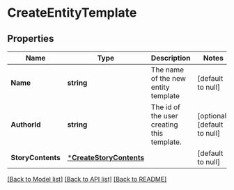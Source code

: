 # CreateEntityTemplate

## Properties
Name | Type | Description | Notes
------------ | ------------- | ------------- | -------------
**Name** | **string** | The name of the new entity template | [default to null]
**AuthorId** | **string** | The id of the user creating this template. | [optional] [default to null]
**StoryContents** | [***CreateStoryContents**](CreateStoryContents.md) |  | [default to null]

[[Back to Model list]](../README.md#documentation-for-models) [[Back to API list]](../README.md#documentation-for-api-endpoints) [[Back to README]](../README.md)

